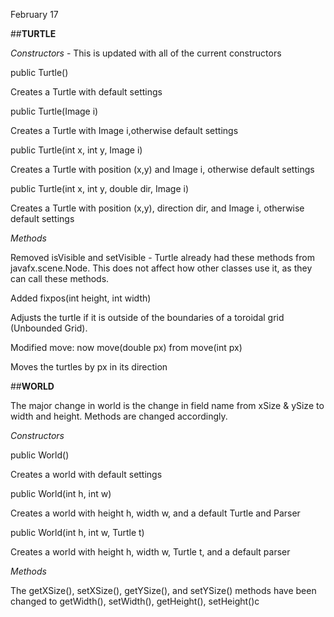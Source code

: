 February 17

##**TURTLE**

*Constructors* - This is updated with all of the current constructors

public Turtle() 

Creates a Turtle with default settings

public Turtle(Image i)

Creates a Turtle with Image i,otherwise default settings

public Turtle(int x, int y, Image i)

Creates a Turtle with position (x,y) and Image i, otherwise default settings
	
public Turtle(int x, int y, double dir, Image i)

Creates a Turtle with position (x,y), direction dir, and Image i, otherwise default settings

*Methods*

Removed isVisible and setVisible - Turtle already had these methods from javafx.scene.Node. This does not affect how other classes use it, as they can call these methods.

Added fixpos(int height, int width)

Adjusts the turtle if it is outside of the boundaries of a toroidal grid (Unbounded Grid). 

Modified move: now move(double px) from move(int px)

Moves the turtles by px in its direction

##**WORLD**

The major change in world is the change in field name from xSize & ySize to width and height. Methods are changed accordingly.


*Constructors*

public World() 

Creates a world with default settings

public World(int h, int w)

Creates a world with height h, width w, and a default Turtle and Parser

public World(int h, int w, Turtle t)

Creates a world with height h, width w, Turtle t, and a default parser

*Methods*

The getXSize(), setXSize(), getYSize(), and setYSize() methods have been changed to getWidth(), setWidth(), getHeight(), setHeight()c
